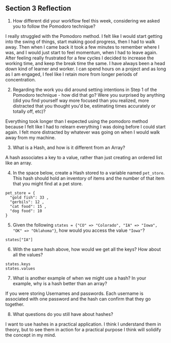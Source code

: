 ## Section 3 Reflection

1. How different did your workflow feel this week, considering we asked you to follow the Pomodoro technique?

I really struggled with the Pomodoro method. I felt like I would start getting into the swing of things, start making good progress, then I had to walk away. Then when I came back it took a few minutes to remember where I was, and I would just start to feel momentum, when I had to leave again. After feeling really frustrated for a few cycles I  decided to increase the working time, and keep the break time the same. I have always been a head down kind of learner and worker. I can spend hours on a project and as long as I am engaged, I feel like I retain more from longer periods of concentration.

2. Regarding the work you did around setting intentions in Step 1 of the Pomodoro technique - how did that go? Were you surprised by anything (did you find yourself way more focused than you realized, more distracted that you thought you'd be, estimating times accurately or totally off, etc)?

Everything took longer than I expected using the pomodoro method because I felt like I had to relearn everything I was doing before I could start again. I felt more distracted by whatever was going on when I would walk away from my machine.

3. What is a Hash, and how is it different from an Array?

A hash associates a key to a value, rather than just creating an ordered list like an array.

4. In the space below, create a Hash stored to a variable named `pet_store`.  This hash should hold an inventory of items and the number of that item that you might find at a pet store.

```
pet_store = {
  "gold fish": 33 ,
  "gerbils": 12 ,
  "cat food": 15 ,
  "dog food": 10
}
```

5. Given the following `states = {"CO" => "Colorado", "IA" => "Iowa", "OK" => "Oklahoma"}`, how would you access the value `"Iowa"`?
```
states["IA"]
```
6. With the same hash above, how would we get all the keys?  How about all the values?
```
states.keys
states.values
```
7. What is another example of when we might use a hash?  In your example, why is a hash better than an array?

If you were storing Usernames and passwords. Each username is associated with one password and the hash can confirm that they go together.

8. What questions do you still have about hashes?

I want to use hashes in a practical application. I think I understand them in theory, but to see them in action for a practical purpose I think will solidify the concept in my mind.
